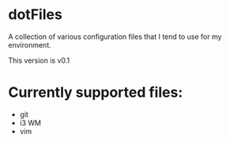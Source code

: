 # dotFiles
A collection of various configuration files that I tend to use for my environment.

This version is v0.1

# Currently supported files:
* git
* i3 WM
* vim

